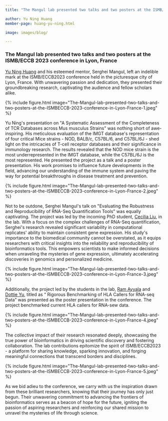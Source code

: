 ```yaml
---
title: "The Mangul lab presented two talks and two posters at the ISMB/ECCB 2023 conference in Lyon, France"

author: Yu Ning Huang
member-page: huang-yu-ning.html

image: images/blog/

---
```

### The Mangul lab presented two talks and two posters at the ISMB/ECCB 2023 conference in Lyon, France

[Yu Ning Huang](https://mangul-lab-usc.github.io/members/huang-yu-ning.html) and his esteemed mentor, Serghei Mangul, left an indelible mark at the ISMB/ECCB2023 conference held in the picturesque city of Lyon, France. With unwavering passion and dedication, they presented their groundbreaking research, captivating the audience and fellow scholars alike.

{% include figure.html image="The-Mangul-lab-presented-two-talks-and-two-posters-at-the-ISMBECCB-2023-conference-in-Lyon-France-1.jpeg" %}

Yu Ning's presentation on "A Systematic Assessment of the Completeness of TCR Databases across Mus musculus Strains" was nothing short of awe-inspiring. His meticulous evaluation of the IMGT database's representation of four critical Mice strains - NOD, BALB/c, C57BL/6, and C57BL/6J - shed light on the intricacies of T-cell receptor databases and their significance in immunology research. The results revealed that the NOD mice strain is the most underrepresented in the IMGT database, while the C57BL/6J is the most represented. He presented the project as a talk and a poster presentation. His work promises to influence future developments in the field, advancing our understanding of the immune system and paving the way for potential breakthroughs in disease treatment and prevention.

{% include figure.html image="The-Mangul-lab-presented-two-talks-and-two-posters-at-the-ISMBECCB-2023-conference-in-Lyon-France-2.jpeg" %}

Not to be outdone, Serghei Mangul's talk on "Evaluating the Robustness and Reproducibility of RNA-Seq Quantification Tools" was equally captivating. The project was led by the incoming PhD student, [Cecilia Liu](https://mangul-lab-usc.github.io/members/liu-cecilia.html), in the lab. With a focus on the complex challenges of RNA-Seq quantification, Serghei's research revealed significant variability in computational replicates' ability to maintain consistent gene expression. His study's importance to the biomedical community cannot be overstated, as it equips researchers with critical insights into the reliability and reproducibility of bioinformatics tools. This empowers scientists to make informed decisions when unraveling the mysteries of gene expression, ultimately accelerating discoveries in genomics and personalized medicine.

{% include figure.html image="The-Mangul-lab-presented-two-talks-and-two-posters-at-the-ISMBECCB-2023-conference-in-Lyon-France-3.jpeg" %}

Additionally, the project led by the students in the lab, [Ram Ayyala](https://mangul-lab-usc.github.io/members/ayyala-ram.html) and [Dottie Yu](https://mangul-lab-usc.github.io/members/yu-dottie.html), titled as “ Rigorous Benchmarking of HLA Callers for RNA-seq Data” was presented as the poster presentation in the conference. The project benchmarked current HLA callers for RNA-sew data.

{% include figure.html image="The-Mangul-lab-presented-two-talks-and-two-posters-at-the-ISMBECCB-2023-conference-in-Lyon-France-4.jpeg" %}

The collective impact of their research resonated deeply, showcasing the true power of bioinformatics in driving scientific discovery and fostering collaboration. The lab contributions epitomize the spirit of ISMB/ECCB2023 - a platform for sharing knowledge, sparking innovation, and forging meaningful connections that transcend borders and disciplines.

{% include figure.html image="The-Mangul-lab-presented-two-talks-and-two-posters-at-the-ISMBECCB-2023-conference-in-Lyon-France-5.jpeg" %}

As we bid adieu to the conference, we carry with us the inspiration drawn from these brilliant researchers, knowing that their journey has only just begun. Their unwavering commitment to advancing the frontiers of bioinformatics serves as a beacon of hope for the future, igniting the passion of aspiring researchers and reinforcing our shared mission to unravel the mysteries of life through science.
